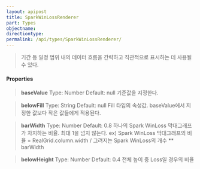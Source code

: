 ```yaml
---
layout: apipost
title: SparkWinLossRenderer
part: Types
objectname: 
directiontype: 
permalink: /api/types/SparkWinLossRenderer/
---
```



> 기간 등 일정 범위 내의 데이터 흐름을 간략하고 직관적으로 표시하는 데 사용될 수 있다.

#### Properties

> **baseValue**
> Type: Number
> Default: null
> 기준값을 지정한다. 

> **belowFill**
> Type: String
> Default: null
> Fill 타입의 속성값. baseValue에서 지정한 값보다 작은 값들에게 적용된다.

> **barWidth**
> Type: Number
> Default: 0.8
> 하나의 Spark WinLoss 막대그래프가 차지하는 비율. 최대 1을 넘지 않는다.
> ex) Spark WinLoss 막대그래프의 비율 = RealGrid.column.width / 그려지는 Spark WinLoss의 개수 ** barWidth

> **belowHeight**
> Type: Number
> Default: 0.4
> 전체 높이 중 Loss일 경우의 비율
